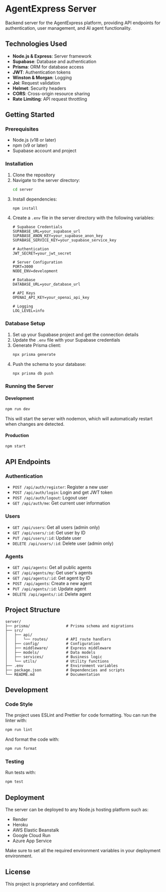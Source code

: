 # AgentExpress Server

Backend server for the AgentExpress platform, providing API endpoints for authentication, user management, and AI agent functionality.

## Technologies Used

- **Node.js & Express**: Server framework
- **Supabase**: Database and authentication
- **Prisma**: ORM for database access
- **JWT**: Authentication tokens
- **Winston & Morgan**: Logging
- **Joi**: Request validation
- **Helmet**: Security headers
- **CORS**: Cross-origin resource sharing
- **Rate Limiting**: API request throttling

## Getting Started

### Prerequisites

- Node.js (v18 or later)
- npm (v9 or later)
- Supabase account and project

### Installation

1. Clone the repository
2. Navigate to the server directory:
   ```bash
   cd server
   ```
3. Install dependencies:
   ```bash
   npm install
   ```
4. Create a `.env` file in the server directory with the following variables:
   ```
   # Supabase Credentials
   SUPABASE_URL=your_supabase_url
   SUPABASE_ANON_KEY=your_supabase_anon_key
   SUPABASE_SERVICE_KEY=your_supabase_service_key

   # Authentication
   JWT_SECRET=your_jwt_secret

   # Server Configuration
   PORT=3000
   NODE_ENV=development

   # Database
   DATABASE_URL=your_database_url

   # API Keys
   OPENAI_API_KEY=your_openai_api_key

   # Logging
   LOG_LEVEL=info
   ```

### Database Setup

1. Set up your Supabase project and get the connection details
2. Update the `.env` file with your Supabase credentials
3. Generate Prisma client:
   ```bash
   npx prisma generate
   ```
4. Push the schema to your database:
   ```bash
   npx prisma db push
   ```

### Running the Server

#### Development

```bash
npm run dev
```

This will start the server with nodemon, which will automatically restart when changes are detected.

#### Production

```bash
npm start
```

## API Endpoints

### Authentication

- `POST /api/auth/register`: Register a new user
- `POST /api/auth/login`: Login and get JWT token
- `POST /api/auth/logout`: Logout user
- `GET /api/auth/me`: Get current user information

### Users

- `GET /api/users`: Get all users (admin only)
- `GET /api/users/:id`: Get user by ID
- `PUT /api/users/:id`: Update user
- `DELETE /api/users/:id`: Delete user (admin only)

### Agents

- `GET /api/agents`: Get all public agents
- `GET /api/agents/my`: Get user's agents
- `GET /api/agents/:id`: Get agent by ID
- `POST /api/agents`: Create a new agent
- `PUT /api/agents/:id`: Update agent
- `DELETE /api/agents/:id`: Delete agent

## Project Structure

```
server/
├── prisma/                # Prisma schema and migrations
├── src/
│   ├── api/
│   │   └── routes/        # API route handlers
│   ├── config/            # Configuration
│   ├── middleware/        # Express middleware
│   ├── models/            # Data models
│   ├── services/          # Business logic
│   └── utils/             # Utility functions
├── .env                   # Environment variables
├── package.json           # Dependencies and scripts
└── README.md              # Documentation
```

## Development

### Code Style

The project uses ESLint and Prettier for code formatting. You can run the linter with:

```bash
npm run lint
```

And format the code with:

```bash
npm run format
```

### Testing

Run tests with:

```bash
npm test
```

## Deployment

The server can be deployed to any Node.js hosting platform such as:

- Render
- Heroku
- AWS Elastic Beanstalk
- Google Cloud Run
- Azure App Service

Make sure to set all the required environment variables in your deployment environment.

## License

This project is proprietary and confidential.
